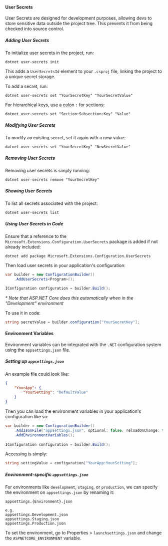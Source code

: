 #### User Secrets
User Secrets are designed for development purposes, allowing devs to store sensitive data outside the project tree. This prevents it from being checked into source control.

##### Adding User Secrets
To initialize user secrets in the project, run:
```
dotnet user-secrets init
```
This adds a `UserSecretsId` element to your `.csproj` file, linking the project to a unique secret storage.

To add a secret, run:
```
dotnet user-secrets set "YourSecretKey" "YourSecretValue"
```
For hierarchical keys, use a colon `:` for sections:
```
dotnet user-secrets set "Section:Subsection:Key" "Value"
```

##### Modifying User Secrets
To modify an existing secret, set it again with a new value:
```
dotnet user-secrets set "YourSecretKey" "NewSecretValue"
```

##### Removing User Secrets
Removing user secrets is simply running:
```
dotnet user-secrets remove "YourSecretKey"
```

##### Showing User Secrets
To list all secrets associated with the project:
```
dotnet user-secrets list
```

##### Using User Secrets in Code
Ensure that a reference to the `Microsoft.Extensions.Configuration.UserSecrets` package is added if not already included:
```
dotnet add package Microsoft.Extensions.Configuration.UserSecrets
```
Then load user secrets in your application's configuration:
```c#
var builder = new ConfigurationBuilder()
	.AddUserSecrets<Program>();

IConfiguration configuration = builder.Build();
```

*\* Note that ASP.NET Core does this automatically when in the "Development" environment*

To use it in code:
```c#
string secretValue = builder.configuration["YourSecretKey"];
```

#### Environment Variables
Environment variables can be integrated with the `.NET` configuration system using the `appsettings.json` file.

##### Setting up `appsettings.json`
An example file could look like:
```json
{
	"YourApp": {
		"YourSetting": "DefaultValue"
	}
}
```

Then you can load the environment variables in your application's configuration like so:
```c#
var builder = new ConfigurationBuilder()
	.AddJsonFile("appsettings.json", optional: false, reloadOnChange: true)
	.AddEnvironmentVariables(); 
	
IConfiguration configuration = builder.Build();
```

Accessing is simply:
```c#
string settingValue = configuration["YourApp:YourSetting"];
```

##### Environment-specific `appsettings.json`
For environments like `development`, `staging`, or `production`, we can specify the environment on `appsettings.json` by renaming it:
```
appsettings.{Environment}.json

e.g.
appsettings.Development.json
appsettings.Staging.json
appsettings.Production.json
```

To set the environment, go to Properties > `launchsettings.json` and change the `ASPNETCORE_ENVIRONMENT` variable.
